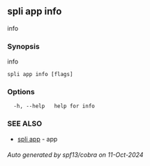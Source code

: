 ## spli app info

info

### Synopsis

info

```
spli app info [flags]
```

### Options

```
  -h, --help   help for info
```

### SEE ALSO

* [spli app](spli_app.md)	 - app

###### Auto generated by spf13/cobra on 11-Oct-2024
